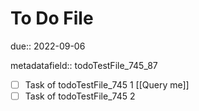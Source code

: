 # To Do File

due:: 2022-09-06

metadatafield:: todoTestFile_745\_87

- [ ] Task of todoTestFile_745 1 [[Query me]]
- [ ] Task of todoTestFile_745 2
